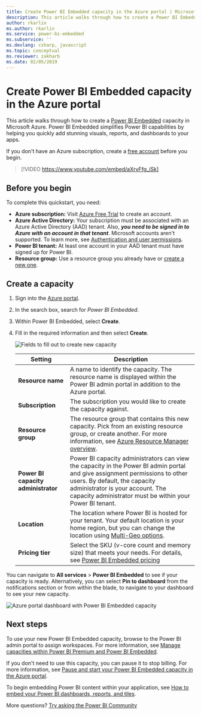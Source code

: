 ```yaml
---
title: Create Power BI Embedded capacity in the Azure portal | Microsoft Docs
description: This article walks through how to create a Power BI Embedded capacity in Microsoft Azure.
author: rkarlin
ms.author: rkarlin
ms.service: power-bi-embedded
ms.subservice: ''
ms.devlang: csharp, javascript
ms.topic: conceptual
ms.reviewer: zakharb
ms.date: 02/05/2019
---
```


# Create Power BI Embedded capacity in the Azure portal

This article walks through how to create a [Power BI Embedded](azure-pbie-what-is-power-bi-embedded.md) capacity in Microsoft Azure. Power BI Embedded simplifies Power BI capabilities by helping you quickly add stunning visuals, reports, and dashboards to your apps.

If you don't have an Azure subscription, create a [free account](https://azure.microsoft.com/free/) before you begin.

> [!VIDEO https://www.youtube.com/embed/aXrvFfg_iSk]

## Before you begin

To complete this quickstart, you need:

* **Azure subscription:** Visit [Azure Free Trial](https://azure.microsoft.com/free/) to create an account.
* **Azure Active Directory:** Your subscription must be associated with an Azure Active Directory (AAD) tenant. Also, ***you need to be signed in to Azure with an account in that tenant***. Microsoft accounts aren't supported. To learn more, see [Authentication and user permissions](https://docs.microsoft.com/azure/analysis-services/analysis-services-manage-users).
* **Power BI tenant:** At least one account in your AAD tenant must have signed up for Power BI.
* **Resource group:** Use a resource group you already have or [create a new one](https://docs.microsoft.com/azure/azure-resource-manager/resource-group-overview).

## Create a capacity

1. Sign into the [Azure portal](https://portal.azure.com/).

2. In the search box, search for *Power BI Embedded*.

3. Within Power BI Embedded, select **Create**.

4. Fill in the required information and then select **Create**.

    ![Fields to fill out to create new capacity](media/azure-pbie-create-capacity/azure-portal-create-power-bi-embedded.png)

    |Setting |Description |
    |---------|---------|
    |**Resource name**|A name to identify the capacity. The resource name is displayed within the Power BI admin portal in addition to the Azure portal.|
    |**Subscription**|The subscription you would like to create the capacity against.|
    |**Resource group**|The resource group that contains this new capacity. Pick from an existing resource group, or create another. For more information, see [Azure Resource Manager overview](https://docs.microsoft.com/azure/azure-resource-manager/resource-group-overview).|
    |**Power BI capacity administrator**|Power BI capacity administrators can view the capacity in the Power BI admin portal and give assignment permissions to other users. By default, the capacity administrator is your account. The capacity administrator must be within your Power BI tenant.|
    |**Location**|The location where Power BI is hosted for your tenant. Your default location is your home region, but you can change the location using [Multi-Geo options](embedded-multi-geo.md).
    |**Pricing tier**|Select the SKU (v-core count and memory size) that meets your needs.  For details, see [Power BI Embedded pricing](https://azure.microsoft.com/pricing/details/power-bi-embedded/)|

You can navigate to **All services** > **Power BI Embedded** to see if your capacity is ready. Alternatively, you can select **Pin to dashboard** from the notifications section or from within the blade, to navigate to your dashboard to see your new capacity.

![Azure portal dashboard with Power BI Embedded capacity](media/azure-pbie-create-capacity/azure-portal-dashboard.png)

## Next steps

To use your new Power BI Embedded capacity, browse to the Power BI admin portal to assign workspaces. For more information, see [Manage capacities within Power BI Premium and Power BI Embedded](https://powerbi.microsoft.com/documentation/powerbi-admin-premium-manage/).

If you don't need to use this capacity, you can pause it to stop billing. For more information, see [Pause and start your Power BI Embedded capacity in the Azure portal](azure-pbie-pause-start.md).

To begin embedding Power BI content within your application, see [How to embed your Power BI dashboards, reports, and tiles](https://powerbi.microsoft.com/documentation/powerbi-developer-embedding-content/).

More questions? [Try asking the Power BI Community](https://community.powerbi.com/)